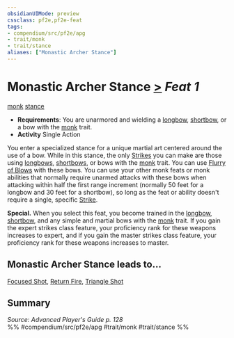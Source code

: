 ```yaml
---
obsidianUIMode: preview
cssclass: pf2e,pf2e-feat
tags:
- compendium/src/pf2e/apg
- trait/monk
- trait/stance
aliases: ["Monastic Archer Stance"]
---
```

# Monastic Archer Stance  [>](../../rules/core-rulebook/chapter-9-playing-the-game.md#Actions "Single Action") *Feat 1*  
[monk](../../rules/traits/monk.md)  [stance](../../rules/traits/stance.md)  

- **Requirements**: You are unarmored and wielding a [longbow](../equipment/items/longbow.md), [shortbow](../equipment/items/shortbow.md), or a bow with the [monk](../../rules/traits/monk.md) trait.
- **Activity** Single Action

You enter a specialized stance for a unique martial art centered around the use of a bow. While in this stance, the only [Strikes](../../rules/actions/strike.md) you can make are those using [longbows](../equipment/items/longbow.md), [shortbows](../equipment/items/shortbow.md), or bows with the [monk](../../rules/traits/monk.md) trait. You can use [Flurry of Blows](../../rules/actions/flurry-of-blows.md) with these bows. You can use your other monk feats or monk abilities that normally require unarmed attacks with these bows when attacking within half the first range increment (normally 50 feet for a longbow and 30 feet for a shortbow), so long as the feat or ability doesn't require a single, specific [Strike](../../rules/actions/strike.md).

**Special.** When you select this feat, you become trained in the [longbow](../equipment/items/longbow.md), [shortbow](../equipment/items/shortbow.md), and any simple and martial bows with the [monk](../../rules/traits/monk.md) trait. If you gain the expert strikes class feature, your proficiency rank for these weapons increases to expert, and if you gain the master strikes class feature, your proficiency rank for these weapons increases to master.

## Monastic Archer Stance leads to...

[Focused Shot](focused-shot-apg.md), [Return Fire](return-fire-apg.md), [Triangle Shot](triangle-shot-apg.md)

## Summary

*Source: Advanced Player's Guide p. 128*  
%% #compendium/src/pf2e/apg #trait/monk #trait/stance %%